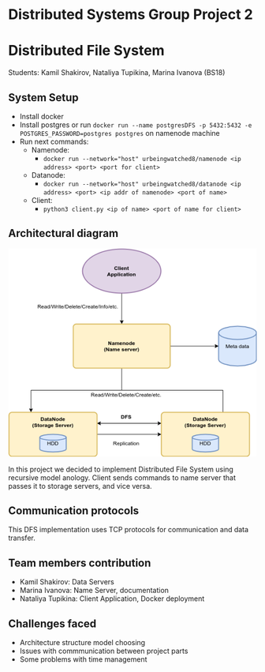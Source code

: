 # Distributed Systems Group Project 2
# Distributed File System
  Students: Kamil Shakirov, Nataliya Tupikina, Marina Ivanova (BS18)

## System Setup
  + Install docker
  + Install postgres or run ```docker run --name postgresDFS -p 5432:5432 -e POSTGRES_PASSWORD=postgres postgres``` on namenode machine
  + Run next commands:
      + Namenode:
        + ```docker run --network="host" urbeingwatched8/namenode <ip address> <port> <port for client>```
      + Datanode:
        + ```docker run --network="host" urbeingwatched8/datanode <ip address> <port> <ip addr of namenode> <port of name>```
      + Client:
        + ```python3 client.py <ip of name> <port of name for client>```
## Architectural diagram
![Chat](https://github.com/mari1647iv/DFS/blob/main/ArchitecturalDiagram.png)


  In this project we decided to implement Distributed File System using recursive model anology. Client sends commands to name server that passes it to storage servers, and vice versa.
## Communication protocols
  This DFS implementation uses TCP protocols for communication and data transfer.
## Team members contribution

  + Kamil Shakirov: Data Servers
  + Marina Ivanova: Name Server, documentation
  + Nataliya Tupikina: Client Application, Docker deployment
  
## Challenges faced
  + Architecture structure model choosing
  + Issues with commmunication between project parts
  + Some problems with time management
